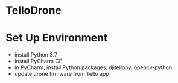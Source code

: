 # TelloDrone

# Set Up Environment
- install Python 3.7
- install PyCharm CE
- in PyCharm, install Python packages: djitellopy, opencv-python
- update drone firmware from Tello app
